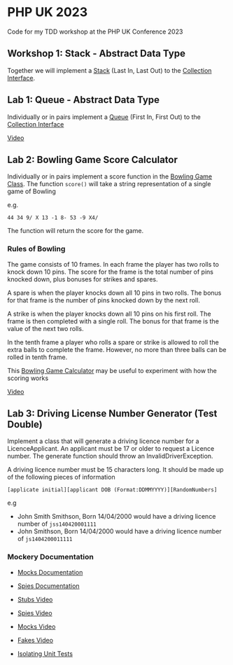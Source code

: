 # PHP UK 2023
Code for my TDD workshop at the PHP UK Conference 2023

## Workshop 1: Stack - Abstract Data Type
Together we will implement a [Stack](src/ADT/Stack.php) (Last In, Last Out) to the
[Collection Interface](src/ADT/Collection.php).

## Lab 1: Queue - Abstract Data Type
Individually or in pairs implement a [Queue](src/ADT/Queue.php) (First In, First Out) to the
[Collection Interface](src/ADT/Collection.php)

[Video](https://youtu.be/04FzlrMKPTM)

## Lab 2: Bowling Game Score Calculator
Individually or in pairs implement a score function in the [Bowling Game Class](src/Bowling/Game.php). The function
`score()` will take a string representation of a single game of Bowling

e.g.
```text
44 34 9/ X 13 -1 8- 53 -9 X4/
```

The function will return the score for the game.

### Rules of Bowling
The game consists of 10 frames. In each frame the player has two rolls to knock down 10 pins. The score for the frame is
the total number of pins knocked down, plus bonuses for strikes and spares.

A spare is when the player knocks down all 10 pins in two rolls. The bonus for that frame is the number of pins knocked
down by the next roll.

A strike is when the player knocks down all 10 pins on his first roll. The frame is then completed with a single roll.
The bonus for that frame is the value of the next two rolls.

In the tenth frame a player who rolls a spare or strike is allowed to roll the extra balls to complete the frame.
However, no more than three balls can be rolled in tenth frame.

This [Bowling Game Calculator](https://www.bowlinggenius.com/) may be useful to experiment with how the scoring works

[Video](https://youtu.be/5FKL4Gyj-Y0)

## Lab 3: Driving License Number Generator (Test Double)

Implement a class that will generate a driving licence number for a LicenceApplicant. An applicant must be 17 or older 
to request a Licence number. The generate function should throw an InvalidDriverException. 

A driving licence number must be 15 characters long. It should be made up of the following pieces of information

`[applicate initial][applicant DOB (Format:DDMMYYYY)][RandomNumbers]`

e.g 
  - John Smith Smithson, Born 14/04/2000 would have a driving licence number of `jss140420001111`
  - John Smithson, Born 14/04/2000 would have a driving licence number of `js1404200011111`

### Mockery Documentation
- [Mocks Documentation](http://docs.mockery.io/en/latest/reference/creating_test_doubles.html)
- [Spies Documentation](http://docs.mockery.io/en/latest/reference/spies.html)


- [Stubs Video](https://youtu.be/F9TlJOevrfw)
- [Spies Video](https://youtu.be/byszcqvIG3U)
- [Mocks Video](https://youtu.be/KaUdUTtyDSc)
- [Fakes Video](https://youtu.be/aIMLaKtT828)
- [Isolating Unit Tests](https://youtu.be/H5XbK91ncx0)